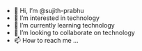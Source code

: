 - 👋 Hi, I’m @sujith-prabhu
- 👀 I’m interested in technology 
- 🌱 I’m currently learning technology 
- 💞️ I’m looking to collaborate on technology 
- 📫 How to reach me ...

<!---
sujith-prabhu/sujith-prabhu is a ✨ special ✨ repository because its `README.md` (this file) appears on your GitHub profile.
You can click the Preview link to take a look at your changes.
--->
